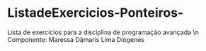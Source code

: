 # ListadeExercicios-Ponteiros-
Lista de exercícios para a disciplina de programação avançada \n
Componente: Maressa Dâmaris Lima Diógenes
